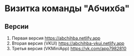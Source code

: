 # Визитка команды "Абчихба"

## Версии

1. Первая версия https://abchihba.netlify.app
2. Вторая версия (VKUI) https://abchihba-vkui.netlify.app
3. Третья версия (VKMiniApp) https://vk.com/app7982810